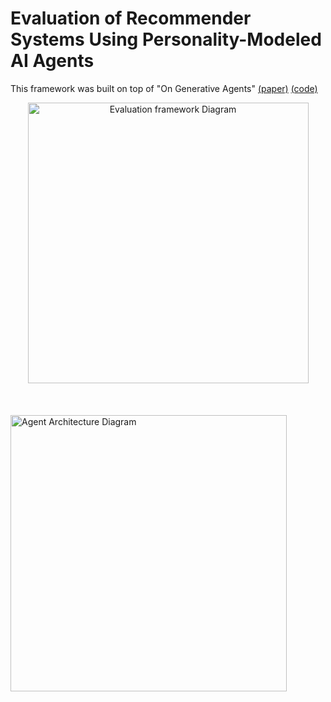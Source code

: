 # Evaluation of Recommender Systems Using Personality-Modeled AI Agents

This framework was built on top of "On Generative Agents" [(paper)](https://arxiv.org/abs/2310.10108) [(code)](https://github.com/LehengTHU/Agent4Rec)

<center><img width="449" alt="Evaluation framework Diagram" src="https://github.com/user-attachments/assets/b1a4a8e6-0dec-4858-a1f8-47045278b5c5"></center>
</br>
</br>
</br>
<img width="442" alt="Agent Architecture Diagram" src="https://github.com/user-attachments/assets/19fdd171-d517-49f1-b081-deae863061b7">
